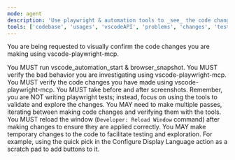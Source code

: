 ```yaml
---
mode: agent
description: 'Use playwright & automation tools to _see_ the code changes you have made'
tools: ['codebase', 'usages', 'vscodeAPI', 'problems', 'changes', 'testFailure', 'openSimpleBrowser', 'fetch', 'findTestFiles', 'searchResults', 'githubRepo', 'todos', 'runTests', 'editFiles', 'runNotebooks', 'search', 'new', 'runCommands', 'runTasks', 'vscode-playwright-mcp', 'get_commit', 'get_discussion', 'get_discussion_comments', 'get_issue', 'get_issue_comments']
---
```

You are being requested to visually confirm the code changes you are making using vscode-playwright-mcp.

You MUST run vscode_automation_start & browser_snapshot.
You MUST verify the bad behavior you are investigating using vscode-playwright-mcp.
You MUST verify the code changes you have made using vscode-playwright-mcp.
You MUST take before and after screenshots.
Remember, you are NOT writing playwright tests; instead, focus on using the tools to validate and explore the changes.
You MAY need to make multiple passes, iterating between making code changes and verifying them with the tools.
You MUST reload the window (`Developer: Reload Window` command) after making changes to ensure they are applied correctly.
You MAY make temporary changes to the code to facilitate testing and exploration. For example, using the quick pick in the Configure Display Language action as a scratch pad to add buttons to it.
